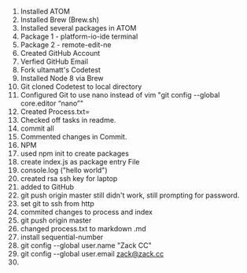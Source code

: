 1. Installed ATOM
2. Installed Brew (Brew.sh)
3. Installed several packages in ATOM
4. Package 1 -  platform-io-ide terminal
5. Package 2 - remote-edit-ne
6. Created GitHub Account
7. Verfied GitHub Email
8. Fork ultamatt's Codetest
9. Installed Node 8 via Brew
10. Git cloned Codetest to local directory
11. Configured Git to use nano instead of vim "git config --global core.editor “nano”"
12. Created Process.txt=
13. Checked off tasks in readme.
14. commit all
15. Commented changes in Commit.
16. NPM
17. used npm init to create packages
18. create index.js as package entry File
19. console.log ("hello world")
20. created rsa ssh key for laptop
21. added to GitHub
22. git push origin master still didn't work, still prompting for password.
23. set git to ssh from http
24. commited changes to process and index
25. git push origin master
26. changed process.txt to markdown .md
27. install sequential-number
28. git config --global user.name "Zack CC"
29. git config --global user.email zack@zack.cc
30. 
